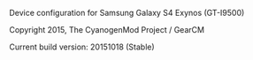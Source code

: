 Device configuration for Samsung Galaxy S4 Exynos (GT-I9500)

Copyright 2015, The CyanogenMod Project / GearCM

Current build version: 20151018 (Stable)